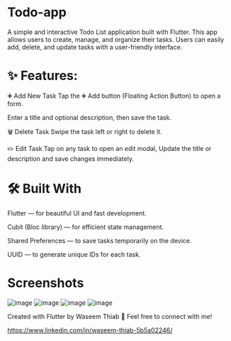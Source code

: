 # Todo-app

A simple and interactive Todo List application built with Flutter. This app allows users to create, manage, and organize their tasks. Users can easily add, delete, and update tasks with a user-friendly interface.

# ✨ Features:

➕ Add New Task
Tap the ➕ Add button (Floating Action Button) to open a form.

Enter a title and optional description, then save the task.

🗑️ Delete Task
Swipe the task left or right to delete it.

✏️ Edit Task
Tap on any task to open an edit modal,
Update the title or description and save changes immediately.

# 🛠️ Built With
Flutter — for beautiful UI and fast development.

Cubit (Bloc library) — for efficient state management.

Shared Preferences — to save tasks temporarily on the device.

UUID — to generate unique IDs for each task.

# Screenshots 

![image](https://github.com/user-attachments/assets/061f87cb-d656-43b2-97a1-851ba9134bc8) ![image](https://github.com/user-attachments/assets/2d799c13-c561-4cd2-bd8c-a5df0894dd4c) ![image](https://github.com/user-attachments/assets/6e7c8891-d91b-4964-ae29-c16250eb7968) ![image](https://github.com/user-attachments/assets/fb5c3892-eff9-4035-b92c-f575b8bd313a)

Created with Flutter by Waseem Thiab 🚀
Feel free to connect with me!

https://www.linkedin.com/in/waseem-thiab-5b5a02246/

